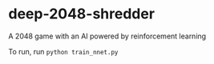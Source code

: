 # deep-2048-shredder
A 2048 game with an AI powered by reinforcement learning

To run, run `python train_nnet.py`